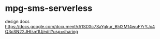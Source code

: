 # mpg-sms-serverless

design docs
https://docs.google.com/document/d/1SDXc7SaYgkur_B5I2M14wuFYrYJx4Q3oSN22JHtsm1U/edit?usp=sharing
